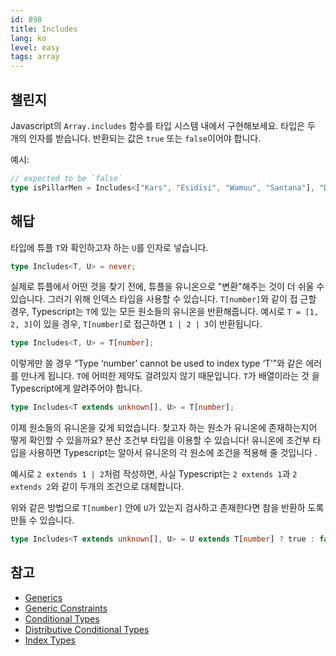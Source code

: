 ```yaml
---
id: 898
title: Includes
lang: ko
level: easy
tags: array
---
```


## 챌린지

Javascript의 `Array.includes` 함수를 타입 시스템 내에서 구현해보세요. 타입은 두
개의 인자를 받습니다. 반환되는 값은 `true` 또는 `false`이어야 합니다.

예시:

```typescript
// expected to be `false`
type isPillarMen = Includes<["Kars", "Esidisi", "Wamuu", "Santana"], "Dio">;
```

## 해답

타입에 튜플 `T`와 확인하고자 하는 `U`를 인자로 넣습니다.

```typescript
type Includes<T, U> = never;
```

실제로 튜플에서 어떤 것을 찾기 전에, 튜플을 유니온으로 "변환"해주는 것이 더 쉬울
수 있습니다. 그러기 위해 인덱스 타입을 사용할 수 있습니다. `T[number]`와 같이 접
근할 경우, Typescript는 `T`에 있는 모든 원소들의 유니온을 반환해줍니다. 예시로
`T = [1, 2, 3]`이 있을 경우, `T[number]`로 접근하면 `1 | 2 | 3`이 반환됩니다.

```typescript
type Includes<T, U> = T[number];
```

이렇게만 쓸 경우 “Type ‘number’ cannot be used to index type ‘T’”와 같은 에러를
만나게 됩니다. `T`에 어떠한 제약도 걸려있지 않기 때문입니다. `T`가 배열이라는 것
을 Typescript에게 알려주어야 합니다.

```typescript
type Includes<T extends unknown[], U> = T[number];
```

이제 원소들의 유니온을 갖게 되었습니다. 찾고자 하는 원소가 유니온에 존재하는지어
떻게 확인할 수 있을까요? 분산 조건부 타입을 이용할 수 있습니다! 유니온에 조건부
타입을 사용하면 Typescript는 알아서 유니온의 각 원소에 조건을 적용해 줄 것입니다
.

예시로 `2 extends 1 | 2`처럼 작성하면, 사실 Typescript는 `2 extends 1`과
`2 extends 2`와 같이 두개의 조건으로 대체합니다.

위와 같은 방법으로 `T[number]` 안에 `U`가 있는지 검사하고 존재한다면 참을 반환하
도록 만들 수 있습니다.

```typescript
type Includes<T extends unknown[], U> = U extends T[number] ? true : false;
```

## 참고

- [Generics](https://www.typescriptlang.org/docs/handbook/2/generics.html)
- [Generic Constraints](https://www.typescriptlang.org/docs/handbook/2/generics.html#generic-constraints)
- [Conditional Types](https://www.typescriptlang.org/docs/handbook/2/conditional-types.html)
- [Distributive Conditional Types](https://www.typescriptlang.org/docs/handbook/2/conditional-types.html#distributive-conditional-types)
- [Index Types](https://www.typescriptlang.org/docs/handbook/2/indexed-access-types.html)
